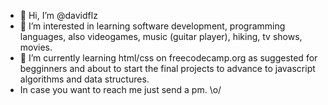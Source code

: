 - 👋 Hi, I’m @davidflz
- 👀 I’m interested in learning software development, programming languages, also videogames, music (guitar player), hiking, tv shows, movies. 
- 🌱 I’m currently learning html/css on freecodecamp.org as suggested for begginners and about to start the final projects to advance to javascript algorithms and data structures. 
- In case you want to reach me just send a pm. \o/

<!---
davidflz/davidflz is a ✨ special ✨ repository because its `README.md` (this file) appears on your GitHub profile.
You can click the Preview link to take a look at your changes.
--->
